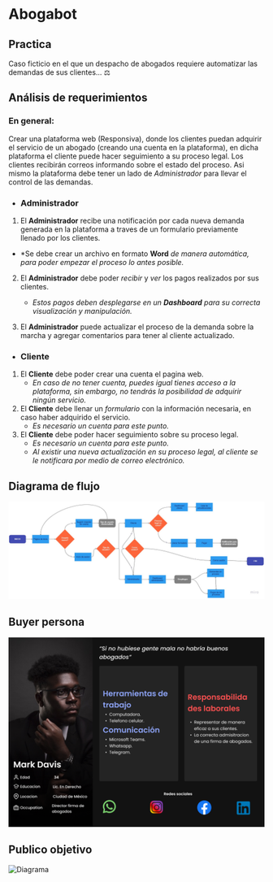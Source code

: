 # Abogabot

## Practica
Caso ficticio en el que un despacho de abogados requiere automatizar las demandas de sus clientes... ⚖️</hr>

## Análisis de requerimientos

### En general:
Crear una plataforma web (Responsiva), donde los clientes puedan adquirir el servicio de un abogado (creando una cuenta en la plataforma), en dicha plataforma el cliente puede hacer seguimiento a su proceso legal. Los clientes recibirán correos informando sobre el estado del proceso.
Asi mismo la plataforma debe tener un lado de *Administrador* para llevar el control de las demandas.

* ### Administrador
1. El **Administrador** recibe una notificación por cada nueva demanda generada en la plataforma a traves de un formulario previamente llenado por los clientes.
 * *Se debe crear un archivo en formato **Word** *de manera automática, para poder empezar el proceso lo antes posible.*

2. El **Administrador** debe poder *recibir* y *ver* los pagos realizados por sus clientes.
    * *Estos pagos deben desplegarse en un ***Dashboard*** para su correcta visualización y manipulación.*

3. El **Administrador** puede actualizar el proceso de la demanda sobre la marcha y agregar comentarios para tener al  cliente actualizado.

* ### Cliente
1. El **Cliente** debe poder crear una cuenta el pagina web.
    * *En caso de no tener cuenta, puedes igual tienes acceso a la plataforma, sin embargo, no tendrás la posibilidad de adquirir ningún servicio.*
2. El **Cliente** debe llenar un *formulario* con la información necesaria, en caso haber adquirido el servicio.
    * *Es necesario un cuenta para este punto.*
3. El **Cliente** debe poder hacer seguimiento sobre su proceso legal.
    * *Es necesario un cuenta para este punto.*
    * *Al existir una nueva actualización en su proceso legal, al cliente se le notificara por medio de correo electrónico.*

## Diagrama de flujo
![Diagrama](./Resources/Diagrama_de_flujo.jpg)

## Buyer persona
![Diagrama](./Resources/buyer_persona.png)

## Publico objetivo
![Diagrama](./Resources/Publico_objetivo.png)
